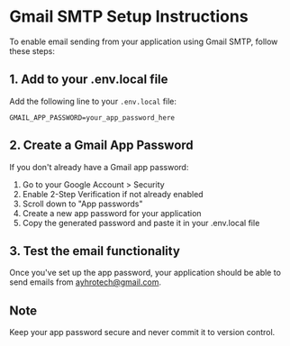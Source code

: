 # Gmail SMTP Setup Instructions

To enable email sending from your application using Gmail SMTP, follow these steps:

## 1. Add to your .env.local file

Add the following line to your `.env.local` file:

```
GMAIL_APP_PASSWORD=your_app_password_here
```

## 2. Create a Gmail App Password

If you don't already have a Gmail app password:

1. Go to your Google Account > Security
2. Enable 2-Step Verification if not already enabled
3. Scroll down to "App passwords"
4. Create a new app password for your application
5. Copy the generated password and paste it in your .env.local file

## 3. Test the email functionality

Once you've set up the app password, your application should be able to send emails from ayhrotech@gmail.com.

## Note

Keep your app password secure and never commit it to version control.
